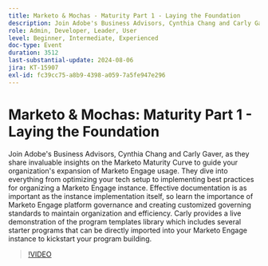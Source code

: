 ```yaml
---
title: Marketo & Mochas - Maturity Part 1 - Laying the Foundation
description: Join Adobe's Business Advisors, Cynthia Chang and Carly Gaver, as they share invaluable insights on the Marketo Maturity Curve to guide your organization's expansion of Marketo usage.
role: Admin, Developer, Leader, User
level: Beginner, Intermediate, Experienced
doc-type: Event
duration: 3512
last-substantial-update: 2024-08-06
jira: KT-15907
exl-id: fc39cc75-a8b9-4398-a059-7a5fe947e296
---
```

# Marketo & Mochas: Maturity Part 1 - Laying the Foundation

Join Adobe's Business Advisors, Cynthia Chang and Carly Gaver, as they share invaluable insights on the Marketo Maturity Curve to guide your organization's expansion of Marketo Engage usage. They dive into everything from optimizing your tech setup to implementing best practices for organizing a Marketo Engage instance. Effective documentation is as important as the instance implementation itself, so learn the importance of Marketo Engage platform governance and creating customized governing standards to maintain organization and efficiency. Carly provides a live demonstration of the program templates library which includes several starter programs that can be directly imported into your Marketo Engage instance to kickstart your program building.

>[!VIDEO](https://video.tv.adobe.com/v/3432499/?learn=on)
